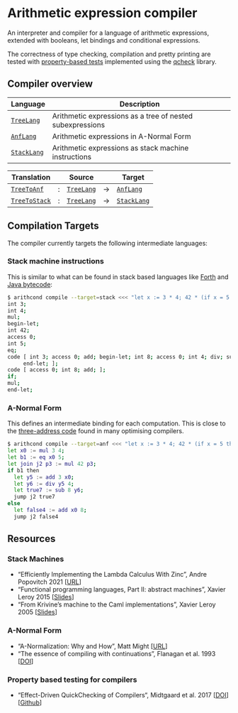 # Arithmetic expression compiler

An interpreter and compiler for a language of arithmetic expressions, extended
with booleans, let bindings and conditional expressions.

The correctness of type checking, compilation and pretty printing are tested
with [property-based tests](./test/Properties.ml) implemented using the [qcheck]
library.

## Compiler overview

| Language      | Description                  |
| ------------- | ---------------------------- |
| [`TreeLang`]  | Arithmetic expressions as a tree of nested subexpressions |
| [`AnfLang`]   | Arithmetic expressions in A-Normal Form |
| [`StackLang`] | Arithmetic expressions as stack machine instructions |

[`TreeLang`]: ./lib/TreeLang.ml
[`AnfLang`]: ./lib/AnfLang.ml
[`StackLang`]: ./lib/StackLang.ml

| Translation     |   | Source       |   | Target        |
| --------------- | - | ------------ | - | ------------- |
| [`TreeToAnf`]   | : | [`TreeLang`] | → | [`AnfLang`]   |
| [`TreeToStack`] | : | [`TreeLang`] | → | [`StackLang`] |

[`TreeToAnf`]: ./lib/TreeToAnf.ml
[`TreeToStack`]: ./lib/TreeToStack.ml

## Compilation Targets

The compiler currently targets the following intermediate languages:

### Stack machine instructions

This is similar to what can be found in stack based languages like [Forth] and
[Java bytecode]:

```sh
$ arithcond compile --target=stack <<< "let x := 3 * 4; 42 * (if x = 5 then (let y := 3 + x; 8 - y / 4) else x + 8)"
int 3;
int 4;
mul;
begin-let;
int 42;
access 0;
int 5;
eq;
code [ int 3; access 0; add; begin-let; int 8; access 0; int 4; div; sub;
     end-let; ];
code [ access 0; int 8; add; ];
if;
mul;
end-let;
```

### A-Normal Form

This defines an intermediate binding for each computation. This is close to
the [three-address code] found in many optimising compilers.

```sh
$ arithcond compile --target=anf <<< "let x := 3 * 4; 42 * (if x = 5 then (let y := 3 + x; 8 - y / 4) else x + 8)"
let x0 := mul 3 4;
let b1 := eq x0 5;
let join j2 p3 := mul 42 p3;
if b1 then
  let y5 := add 3 x0;
  let y6 := div y5 4;
  let true7 := sub 8 y6;
  jump j2 true7
else
  let false4 := add x0 8;
  jump j2 false4
```

[Forth]: https://en.wikipedia.org/wiki/Forth_(programming_language)
[Java bytecode]: https://en.wikipedia.org/wiki/Java_bytecode
[three-address code]: https://en.wikipedia.org/wiki/Three-address_code
[qcheck]: https://github.com/c-cube/qcheck

## Resources

### Stack Machines

- “Efficiently Implementing the Lambda Calculus With Zinc”, Andre Popovitch 2021
  [[URL](https://blog.andrepopovitch.com/zinc/)]
- “Functional programming languages, Part II: abstract machines”, Xavier Leroy 2015
  [[Slides](https://xavierleroy.org/mpri/2-4/machines.pdf)]
- “From Krivine’s machine to the Caml implementations”, Xavier Leroy 2005
  [[Slides](https://xavierleroy.org/talks/zam-kazam05.pdf)]

### A-Normal Form

- “A-Normalization: Why and How”, Matt Might
  [[URL](https://matt.might.net/articles/a-normalization/)]
- “The essence of compiling with continuations”, Flanagan et al. 1993
  [[DOI](https://doi.org/10.1145/173262.155113)]

### Property based testing for compilers

- “Effect-Driven QuickChecking of Compilers“, Midtgaard et al. 2017
  [[DOI](https://doi.org/10.1145/3110259)]
  [[Github](https://github.com/jmid/efftester/)]
